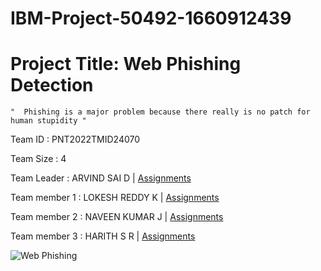 # IBM-Project-50492-1660912439

# Project Title: Web Phishing Detection

 
    "  Phishing is a major problem because there really is no patch for human stupidity "
     


Team ID : PNT2022TMID24070

<bold>Team Size :</bold> 4

<bold>Team Leader :</bold> ARVIND SAI D | <a href="https://github.com/IBM-EPBL/IBM-Project-50492-1660912439/tree/main/Assignments/Team%20Lead">Assignments</a>

<bold>Team member 1 :</bold> LOKESH REDDY K | <a href="https://github.com/IBM-EPBL/IBM-Project-50492-1660912439/tree/main/Assignments/Team%20Member-1">Assignments</a>

<bold>Team member 2 :</bold> NAVEEN KUMAR J | <a href="https://github.com/IBM-EPBL/IBM-Project-50492-1660912439/tree/main/Assignments/Team%20Member-2">Assignments</a>

<bold>Team member 3 :</bold> HARITH S R | <a href="https://github.com/IBM-EPBL/IBM-Project-50492-1660912439/tree/main/Assignments/Team%20Member-3">Assignments</a>


<img src="https://www.bharatiweb.in/blogs/Encyc/2020/2/28/2_02_50_50_phishing_1_H@@IGHT_420_W@@IDTH_504.jpg" alt="Web Phishing">
